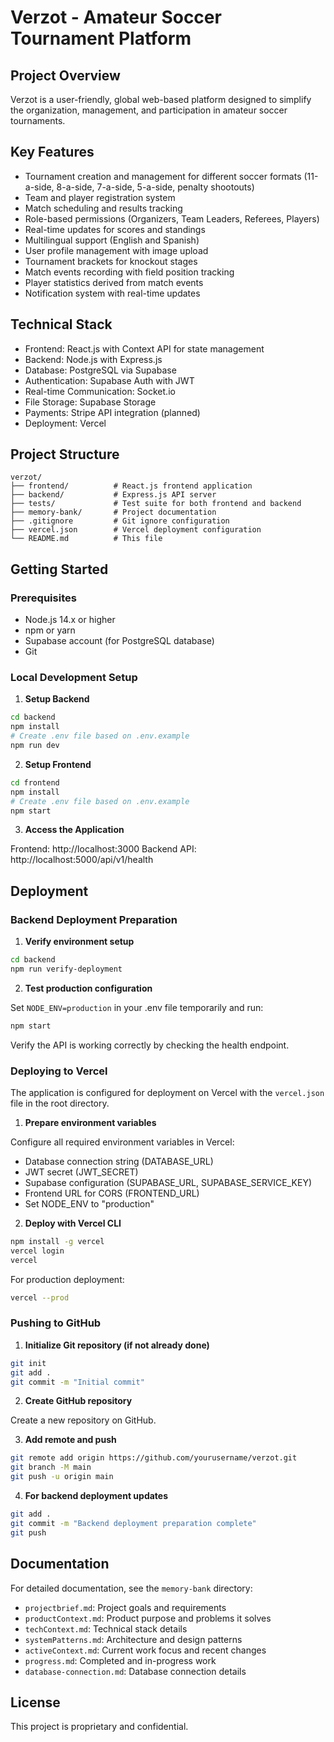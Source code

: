 # Verzot - Amateur Soccer Tournament Platform

## Project Overview
Verzot is a user-friendly, global web-based platform designed to simplify the organization, management, and participation in amateur soccer tournaments.

## Key Features
- Tournament creation and management for different soccer formats (11-a-side, 8-a-side, 7-a-side, 5-a-side, penalty shootouts)
- Team and player registration system
- Match scheduling and results tracking
- Role-based permissions (Organizers, Team Leaders, Referees, Players)
- Real-time updates for scores and standings
- Multilingual support (English and Spanish)
- User profile management with image upload
- Tournament brackets for knockout stages
- Match events recording with field position tracking
- Player statistics derived from match events
- Notification system with real-time updates

## Technical Stack
- Frontend: React.js with Context API for state management
- Backend: Node.js with Express.js
- Database: PostgreSQL via Supabase
- Authentication: Supabase Auth with JWT
- Real-time Communication: Socket.io
- File Storage: Supabase Storage
- Payments: Stripe API integration (planned)
- Deployment: Vercel

## Project Structure

```
verzot/
├── frontend/          # React.js frontend application
├── backend/           # Express.js API server
├── tests/             # Test suite for both frontend and backend
├── memory-bank/       # Project documentation
├── .gitignore         # Git ignore configuration
├── vercel.json        # Vercel deployment configuration
└── README.md          # This file
```

## Getting Started

### Prerequisites

- Node.js 14.x or higher
- npm or yarn
- Supabase account (for PostgreSQL database)
- Git

### Local Development Setup

1. **Setup Backend**

```bash
cd backend
npm install
# Create .env file based on .env.example
npm run dev
```

2. **Setup Frontend**

```bash
cd frontend
npm install
# Create .env file based on .env.example
npm start
```

3. **Access the Application**

Frontend: http://localhost:3000
Backend API: http://localhost:5000/api/v1/health

## Deployment

### Backend Deployment Preparation

1. **Verify environment setup**

```bash
cd backend
npm run verify-deployment
```

2. **Test production configuration**

Set `NODE_ENV=production` in your .env file temporarily and run:

```bash
npm start
```

Verify the API is working correctly by checking the health endpoint.

### Deploying to Vercel

The application is configured for deployment on Vercel with the `vercel.json` file in the root directory.

1. **Prepare environment variables**

Configure all required environment variables in Vercel:
- Database connection string (DATABASE_URL)
- JWT secret (JWT_SECRET)
- Supabase configuration (SUPABASE_URL, SUPABASE_SERVICE_KEY)
- Frontend URL for CORS (FRONTEND_URL)
- Set NODE_ENV to "production"

2. **Deploy with Vercel CLI**

```bash
npm install -g vercel
vercel login
vercel
```

For production deployment:

```bash
vercel --prod
```

### Pushing to GitHub

1. **Initialize Git repository (if not already done)**

```bash
git init
git add .
git commit -m "Initial commit"
```

2. **Create GitHub repository**

Create a new repository on GitHub.

3. **Add remote and push**

```bash
git remote add origin https://github.com/yourusername/verzot.git
git branch -M main
git push -u origin main
```

4. **For backend deployment updates**

```bash
git add .
git commit -m "Backend deployment preparation complete"
git push
```

## Documentation

For detailed documentation, see the `memory-bank` directory:

- `projectbrief.md`: Project goals and requirements
- `productContext.md`: Product purpose and problems it solves
- `techContext.md`: Technical stack details
- `systemPatterns.md`: Architecture and design patterns
- `activeContext.md`: Current work focus and recent changes
- `progress.md`: Completed and in-progress work
- `database-connection.md`: Database connection details

## License

This project is proprietary and confidential.

<!-- Trigger Vercel build --> 
